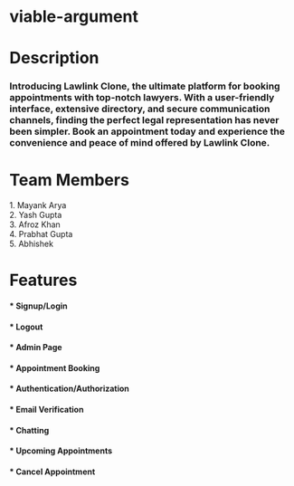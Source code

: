 # viable-argument

<h1>Description</h1>
<h3>Introducing Lawlink Clone, the ultimate platform for booking appointments with top-notch lawyers. With a user-friendly interface, extensive directory, and secure communication channels, finding the perfect legal representation has never been simpler. Book an appointment today and experience the convenience and peace of mind offered by Lawlink Clone.</h3>

<h1>Team Members</h1>
1. Mayank Arya <br>
2. Yash Gupta <br>
3. Afroz Khan <br>
4. Prabhat Gupta <br>
5. Abhishek

<h1>Features</h1>
<h4>* Signup/Login</h4>
<h4>* Logout</h4>
<h4>* Admin Page</h4>
<h4>* Appointment Booking</h4>
<h4>* Authentication/Authorization</h4>
<h4>* Email Verification</h4>
<h4>* Chatting</h4>
<h4>* Upcoming Appointments</h4>
<h4>* Cancel Appointment</h4>




